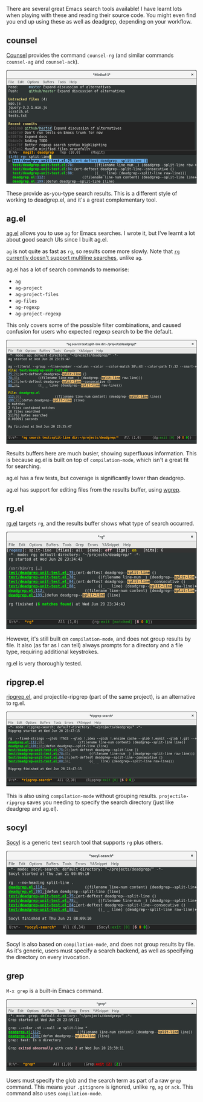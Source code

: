 There are several great Emacs search tools available! I have learnt
lots when playing with these and reading their source code. You might
even find you end up using these as well as deadgrep, depending on
your workflow.

## counsel

[Counsel](https://github.com/abo-abo/swiper) provides the command
`counsel-rg` (and similar commands `counsel-ag` and `counsel-ack`).

![screenshot](docs/counsel_rg_screenshot.png)

These provide as-you-type search results. This is a different style of
working to deadgrep.el, and it's a great complementary tool.

## ag.el

[ag.el](https://github.com/Wilfred/ag.el/) allows you to use `ag` for
Emacs searches. I wrote it, but I've learnt a lot about good search
UIs since I built ag.el.

`ag` is not quite as fast as `rg`, so results come more slowly. Note
that [`rg` currently doesn't support multiline
searches](https://github.com/BurntSushi/ripgrep/issues/176), unlike `ag`.

ag.el has a lot of search commands to memorise:

* `ag`
* `ag-project`
* `ag-project-files`
* `ag-files`
* `ag-regexp`
* `ag-project-regexp`

This only covers some of the possible filter combinations, and caused
confusion for users who expected regexp search to be the default.

![screenshot](docs/ag_screenshot.png)

Results buffers here are much busier, showing superfluous
information. This is because ag.el is built on top of
`compilation-mode`, which isn't a great fit for searching.

ag.el has a few tests, but coverage is significantly lower than
deadgrep.

ag.el has support for editing files from the results buffer, using
[wgrep](https://github.com/mhayashi1120/Emacs-wgrep).

## rg.el

[rg.el](https://github.com/dajva/rg.el) targets `rg`, and the results
buffer shows what type of search occurred.

![screenshot](docs/rg_el_screenshot.png)

However, it's still built on `compilation-mode`, and does not group
results by file. It also (as far as I can tell) always prompts for a
directory and a file type, requiring additional keystrokes.

rg.el is very thoroughly tested.

## ripgrep.el

[ripgrep.el](https://github.com/nlamirault/ripgrep.el), and
projectile-ripgrep (part of the same project), is an alternative to
rg.el.

![screenshot](docs/ripgrep_el_screenshot.png)

This is also using `compilation-mode` without grouping
results. `projectile-ripgrep` saves you needing to specify the search
directory (just like deadgrep and ag.el).

## socyl

[Socyl](https://github.com/nlamirault/socyl) is a generic text search
tool that supports `rg` plus others.

![screenshot](docs/socyl_screenshot.png)

Socyl is also based on `compilation-mode`, and does not group results
by file. As it's generic, users must specify a search backend, as well
as specifying the directory on every invocation.

## grep

`M-x grep` is a built-in Emacs command.

![screenshot](docs/grep_screenshot.png)

Users must specify the glob and the search term as part of a raw
`grep` command. This means your `.gitignore` is ignored, unlike `rg`,
`ag` or `ack`. This command also uses `compilation-mode`.
